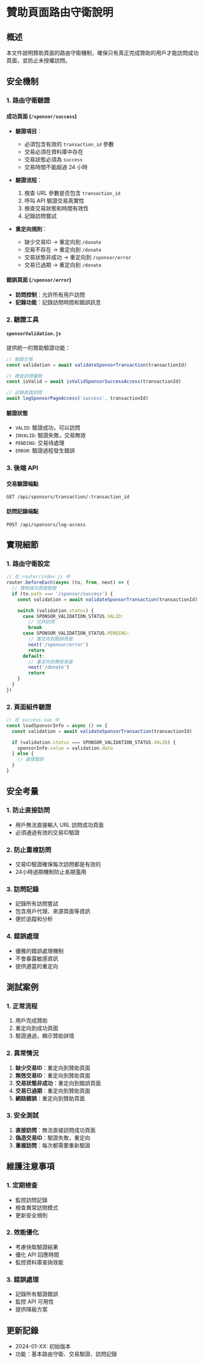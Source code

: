# 贊助頁面路由守衛說明

## 概述

本文件說明贊助頁面的路由守衛機制，確保只有真正完成贊助的用戶才能訪問成功頁面，並防止未授權訪問。

## 安全機制

### 1. 路由守衛驗證

#### 成功頁面 (`/sponsor/success`)

- **驗證項目**：

  - 必須包含有效的 `transaction_id` 參數
  - 交易必須在資料庫中存在
  - 交易狀態必須為 `success`
  - 交易時間不能超過 24 小時

- **驗證流程**：

  1. 檢查 URL 參數是否包含 `transaction_id`
  2. 呼叫 API 驗證交易真實性
  3. 檢查交易狀態和時間有效性
  4. 記錄訪問嘗試

- **重定向規則**：
  - 缺少交易ID → 重定向到 `/donate`
  - 交易不存在 → 重定向到 `/donate`
  - 交易狀態非成功 → 重定向到 `/sponsor/error`
  - 交易已過期 → 重定向到 `/donate`

#### 錯誤頁面 (`/sponsor/error`)

- **訪問控制**：允許所有用戶訪問
- **記錄功能**：記錄訪問時間和錯誤訊息

### 2. 驗證工具

#### `sponsorValidation.js`

提供統一的贊助驗證功能：

```javascript
// 驗證交易
const validation = await validateSponsorTransaction(transactionId)

// 檢查訪問權限
const isValid = await isValidSponsorSuccessAccess(transactionId)

// 記錄頁面訪問
await logSponsorPageAccess('success', transactionId)
```

#### 驗證狀態

- `VALID`: 驗證成功，可以訪問
- `INVALID`: 驗證失敗，交易無效
- `PENDING`: 交易待處理
- `ERROR`: 驗證過程發生錯誤

### 3. 後端 API

#### 交易驗證端點

```
GET /api/sponsors/transaction/:transaction_id
```

#### 訪問記錄端點

```
POST /api/sponsors/log-access
```

## 實現細節

### 1. 路由守衛設定

```javascript
// 在 router/index.js 中
router.beforeEach(async (to, from, next) => {
  // 贊助成功頁面驗證
  if (to.path === '/sponsor/success') {
    const validation = await validateSponsorTransaction(transactionId)

    switch (validation.status) {
      case SPONSOR_VALIDATION_STATUS.VALID:
        // 允許訪問
        break
      case SPONSOR_VALIDATION_STATUS.PENDING:
        // 重定向到錯誤頁面
        next('/sponsor/error')
        return
      default:
        // 重定向到贊助頁面
        next('/donate')
        return
    }
  }
})
```

### 2. 頁面組件驗證

```javascript
// 在 success.vue 中
const loadSponsorInfo = async () => {
  const validation = await validateSponsorTransaction(transactionId)

  if (validation.status === SPONSOR_VALIDATION_STATUS.VALID) {
    sponsorInfo.value = validation.data
  } else {
    // 處理錯誤
  }
}
```

## 安全考量

### 1. 防止直接訪問

- 用戶無法直接輸入 URL 訪問成功頁面
- 必須通過有效的交易ID驗證

### 2. 防止重複訪問

- 交易ID驗證確保每次訪問都是有效的
- 24小時過期機制防止長期濫用

### 3. 訪問記錄

- 記錄所有訪問嘗試
- 包含用戶代理、來源頁面等資訊
- 便於追蹤和分析

### 4. 錯誤處理

- 優雅的錯誤處理機制
- 不會暴露敏感資訊
- 提供適當的重定向

## 測試案例

### 1. 正常流程

1. 用戶完成贊助
2. 重定向到成功頁面
3. 驗證通過，顯示贊助詳情

### 2. 異常情況

1. **缺少交易ID**：重定向到贊助頁面
2. **無效交易ID**：重定向到贊助頁面
3. **交易狀態非成功**：重定向到錯誤頁面
4. **交易已過期**：重定向到贊助頁面
5. **網路錯誤**：重定向到贊助頁面

### 3. 安全測試

1. **直接訪問**：無法直接訪問成功頁面
2. **偽造交易ID**：驗證失敗，重定向
3. **重複訪問**：每次都需要重新驗證

## 維護注意事項

### 1. 定期檢查

- 監控訪問記錄
- 檢查異常訪問模式
- 更新安全規則

### 2. 效能優化

- 考慮快取驗證結果
- 優化 API 回應時間
- 監控資料庫查詢效能

### 3. 錯誤處理

- 記錄所有驗證錯誤
- 監控 API 可用性
- 提供降級方案

## 更新記錄

- 2024-01-XX: 初始版本
- 功能：基本路由守衛、交易驗證、訪問記錄
